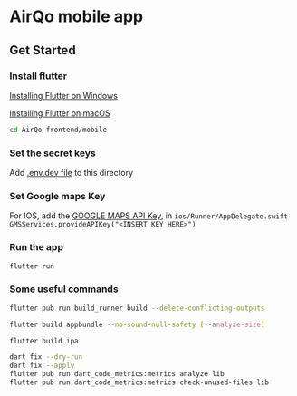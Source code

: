 # AirQo mobile app

## Get Started

### Install flutter

[Installing Flutter on Windows](https://flutter.dev/docs/get-started/install/windows)

[Installing Flutter on macOS](https://flutter.dev/docs/get-started/install/macos)

```bash
cd AirQo-frontend/mobile
```

### Set the secret keys

Add [.env.dev file](https://drive.google.com/file/d/1ff6PUDjWJw_uiIC-oYoBOqiUiTyPzRho/view?usp=sharing) to this directory

### Set Google maps Key

For IOS, add the [GOOGLE MAPS API Key](https://docs.google.com/document/d/1QawFn5Sfp3eOUODb38dLFsIVrU-erFpJeC7OEbWS_9Q/edit?usp=sharing),  in  `ios/Runner/AppDelegate.swift`
`GMSServices.provideAPIKey("<INSERT KEY HERE>")`

### Run the app

```bash
flutter run
```

### Some useful commands
```bash
flutter pub run build_runner build --delete-conflicting-outputs
```

```bash
flutter build appbundle --no-sound-null-safety [--analyze-size]
```

```bash
flutter build ipa
```

```bash
dart fix --dry-run
dart fix --apply
flutter pub run dart_code_metrics:metrics analyze lib
flutter pub run dart_code_metrics:metrics check-unused-files lib
```

